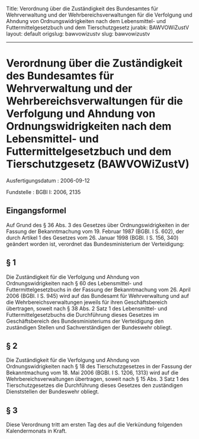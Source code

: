 Title: Verordnung über die Zuständigkeit des Bundesamtes für Wehrverwaltung und der
  Wehrbereichsverwaltungen für die Verfolgung und Ahndung von Ordnungswidrigkeiten
  nach dem Lebensmittel- und Futtermittelgesetzbuch und dem Tierschutzgesetz
jurabk: BAWVOWiZustV
layout: default
origslug: bawvowizustv
slug: bawvowizustv

---

# Verordnung über die Zuständigkeit des Bundesamtes für Wehrverwaltung und der Wehrbereichsverwaltungen für die Verfolgung und Ahndung von Ordnungswidrigkeiten nach dem Lebensmittel- und Futtermittelgesetzbuch und dem Tierschutzgesetz (BAWVOWiZustV)

Ausfertigungsdatum
:   2006-09-12

Fundstelle
:   BGBl I: 2006, 2135



## Eingangsformel

Auf Grund des § 36 Abs. 3 des Gesetzes über Ordnungswidrigkeiten in
der Fassung der Bekanntmachung vom 19. Februar 1987 (BGBl. I S. 602),
der durch Artikel 1 des Gesetzes vom 26. Januar 1998 (BGBl. I S. 156,
340) geändert worden ist, verordnet das Bundesministerium der
Verteidigung:


## § 1

Die Zuständigkeit für die Verfolgung und Ahndung von
Ordnungswidrigkeiten nach § 60 des Lebensmittel- und
Futtermittelgesetzbuchs in der Fassung der Bekanntmachung vom 26.
April 2006 (BGBl. I S. 945) wird auf das Bundesamt für Wehrverwaltung
und auf die Wehrbereichsverwaltungen jeweils für ihren
Geschäftsbereich übertragen, soweit nach § 38 Abs. 2 Satz 1 des
Lebensmittel- und Futtermittelgesetzbuchs die Durchführung dieses
Gesetzes im Geschäftsbereich des Bundesministeriums der Verteidigung
den zuständigen Stellen und Sachverständigen der Bundeswehr obliegt.


## § 2

Die Zuständigkeit für die Verfolgung und Ahndung von
Ordnungswidrigkeiten nach § 18 des Tierschutzgesetzes in der Fassung
der Bekanntmachung vom 18. Mai 2006 (BGBl. I S. 1206, 1313) wird auf
die Wehrbereichsverwaltungen übertragen, soweit nach § 15 Abs. 3 Satz
1 des Tierschutzgesetzes die Durchführung dieses Gesetzes den
zuständigen Dienststellen der Bundeswehr obliegt.


## § 3

Diese Verordnung tritt am ersten Tag des auf die Verkündung folgenden
Kalendermonats in Kraft.


